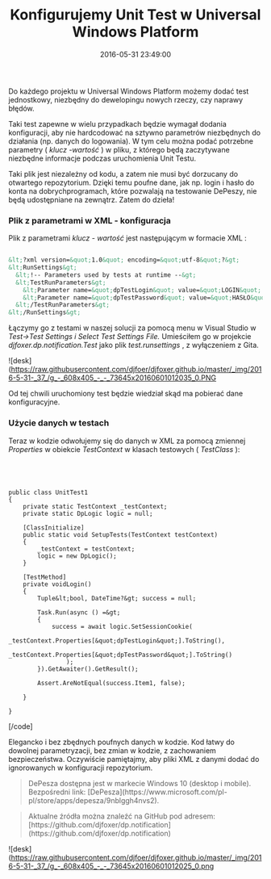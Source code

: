 ﻿---
layout:     post
title:      Konfigurujemy Unit Test w Universal Windows Platform
date:       2016-05-31 23:49:00
summary:    Do każdego projektu w Universal Windows Platform możemy dodać test jednostkowy, niezbędny do dewelopingu nowych rzeczy, czy naprawy błędów.Taki test zapewne w wielu przypadkach będzie wymagał dodania konfiguracji, aby nie hardcodować na sztywno parametrów niezbędnych do działania (np. danych do logo...
categories: windows programowanie urządzenia mobilne
---



Do każdego projektu w Universal Windows Platform możemy dodać test jednostkowy, niezbędny do dewelopingu nowych rzeczy, czy naprawy błędów.

Taki test zapewne w wielu przypadkach będzie wymagał dodania konfiguracji, aby nie hardcodować na sztywno parametrów niezbędnych do działania (np. danych do logowania). W tym celu można podać potrzebne parametry ( *klucz -wartość* ) w pliku, z którego będą zaczytywane niezbędne informacje podczas uruchomienia Unit Testu.

Taki plik jest niezależny od kodu, a zatem nie musi być dorzucany do otwartego repozytorium. Dzięki temu poufne dane, jak np. login i hasło do konta na dobrychprogramach, które pozwalają na testowanie DePeszy, nie będą udostępniane na zewnątrz. Zatem do dzieła!



### Plik z parametrami w XML - konfiguracja



Plik z parametrami  *klucz - wartość*  jest następującym w formacie XML :


```xml

&lt;?xml version=&quot;1.0&quot; encoding=&quot;utf-8&quot;?&gt;
&lt;RunSettings&gt;
  &lt;!-- Parameters used by tests at runtime --&gt;
  &lt;TestRunParameters&gt;
    &lt;Parameter name=&quot;dpTestLogin&quot; value=&quot;LOGIN&quot; /&gt;
    &lt;Parameter name=&quot;dpTestPassword&quot; value=&quot;HASŁO&quot; /&gt;
  &lt;/TestRunParameters&gt;
&lt;/RunSettings&gt;

```


Łączymy go z testami w naszej solucji za pomocą menu w Visual Studio w  *Test-&gt;Test Settings i Select Test Settings File.*  Umieściłem go w projekcie  *djfoxer.dp.notification.Test*  jako plik  *test.runsettings* , z wyłączeniem z Gita.



![desk](https://raw.githubusercontent.com/djfoer/djfoxer.github.io/master/_img/2016-5-31-_37_/g_-_608x405_-_-_73645x20160601012035_0.PNG



Od tej chwili uruchomiony test będzie wiedział skąd ma pobierać dane konfiguracyjne.



### Użycie danych w testach



Teraz w kodzie odwołujemy się do danych w XML za pomocą zmiennej  *Properties*  w obiekcie  *TestContext*  w klasach testowych ( *TestClass* ):


```csharp


 
```

    public class UnitTest1
    {
        private static TestContext _testContext;
        private static DpLogic logic = null;

        [ClassInitialize]
        public static void SetupTests(TestContext testContext)
        {
            _testContext = testContext;
            logic = new DpLogic();
        }

        [TestMethod]
        private voidLogin()
        {
            Tuple&lt;bool, DateTime?&gt; success = null;

            Task.Run(async () =&gt;
            {
                success = await logic.SetSessionCookie(
                    _testContext.Properties[&quot;dpTestLogin&quot;].ToString(),
                    _testContext.Properties[&quot;dpTestPassword&quot;].ToString()
                    );
            }).GetAwaiter().GetResult();

            Assert.AreNotEqual(success.Item1, false);

        }

    }
[/code]

Elegancko i bez zbędnych poufnych danych w kodzie. Kod łatwy do dowolnej parametryzacji, bez zmian w kodzie, z zachowaniem bezpieczeństwa. Oczywiście pamiętajmy, aby pliki XML z danymi dodać do ignorowanych w konfiguracji repozytorium.



<blockquote>
<p>DePesza dostępna jest w markecie Windows 10 (desktop i mobile). Bezpośredni link: [DePesza](https://www.microsoft.com/pl-pl/store/apps/depesza/9nblggh4nvs2).</p>
</blockquote>

<blockquote>
<p>Aktualne źródła można znaleźć na GitHub pod adresem:
[https://github.com/djfoxer/dp.notification](https://github.com/djfoxer/dp.notification)</p>
</blockquote>


![desk](https://raw.githubusercontent.com/djfoer/djfoxer.github.io/master/_img/2016-5-31-_37_/g_-_608x405_-_-_73645x20160601012025_0.png


